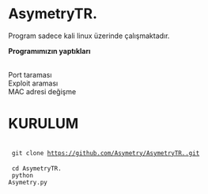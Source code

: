 # AsymetryTR.

Program sadece kali linux üzerinde çalışmaktadır.

<b>Programımızın yaptıkları</b>

<br>Port taraması 
<br>Exploit araması 
<br>MAC adresi değişme


# KURULUM

<br> <code> git clone https://github.com/Asymetry/AsymetryTR..git </code>
<br> <code> cd AsymetryTR. </code>
<br> <code> python Asymetry.py </code>
